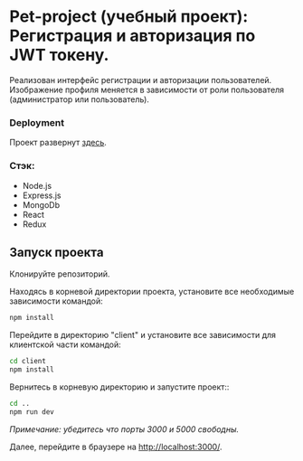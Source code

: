 # Pet-project (учебный проект): Регистрация и авторизация по JWT токену.

Реализован интерфейс регистрации и авторизации пользователей.
Изображение профиля меняется в зависимости от роли пользователя (администратор или пользователь).

### Deployment
Проект развернут [здесь](https://auth-node-react-mongo.herokuapp.com/).

### Стэк:

- Node.js
- Express.js
- MongoDb
- React
- Redux

## Запуск проекта

Клонируйте репозиторий.

Находясь в корневой директории проекта, установите все необходимые зависимости командой:

```sh
npm install
```

Перейдите в директорию "client" и установите все зависимости для клиентской части командой:

```sh
cd client
npm install
```

Вернитесь в корневую директорию и запустите проект::

```sh
cd ..
npm run dev
```

_Примечание: убедитесь что порты 3000 и 5000 свободны._

Далее, перейдите в браузере на [http://localhost:3000/](http://localhost:3000/).

